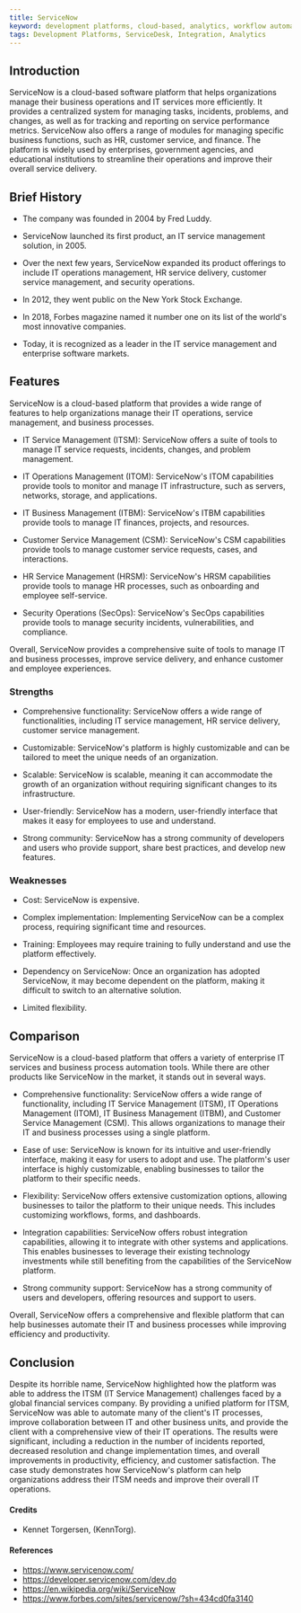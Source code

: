 ```yaml
---
title: ServiceNow
keyword: development platforms, cloud-based, analytics, workflow automation, integrations, mobile-application, security
tags: Development Platforms, ServiceDesk, Integration, Analytics
---
```


## Introduction

ServiceNow is a cloud-based software platform that helps organizations manage their business operations and IT services more efficiently. It provides a centralized system for managing tasks, incidents, problems, and changes, as well as for tracking and reporting on service performance metrics. ServiceNow also offers a range of modules for managing specific business functions, such as HR, customer service, and finance. The platform is widely used by enterprises, government agencies, and educational institutions to streamline their operations and improve their overall service delivery.

## Brief History

- The company was founded in 2004 by Fred Luddy.

- ServiceNow launched its first product, an IT service management solution, in 2005.

- Over the next few years, ServiceNow expanded its product offerings to include IT operations management, HR service delivery, customer service management, and security operations.

- In 2012, they went public on the New York Stock Exchange.

- In 2018, Forbes magazine named it number one on its list of the world's most innovative companies.

- Today, it is recognized as a leader in the IT service management and enterprise software markets.

## Features

ServiceNow is a cloud-based platform that provides a wide range of features to help organizations manage their IT operations, service management, and business processes.

- IT Service Management (ITSM): ServiceNow offers a suite of tools to manage IT service requests, incidents, changes, and problem management.

- IT Operations Management (ITOM): ServiceNow's ITOM capabilities provide tools to monitor and manage IT infrastructure, such as servers, networks, storage, and applications.

- IT Business Management (ITBM): ServiceNow's ITBM capabilities provide tools to manage IT finances, projects, and resources.

- Customer Service Management (CSM): ServiceNow's CSM capabilities provide tools to manage customer service requests, cases, and interactions.

- HR Service Management (HRSM): ServiceNow's HRSM capabilities provide tools to manage HR processes, such as onboarding and employee self-service.

- Security Operations (SecOps): ServiceNow's SecOps capabilities provide tools to manage security incidents, vulnerabilities, and compliance.

Overall, ServiceNow provides a comprehensive suite of tools to manage IT and business processes, improve service delivery, and enhance customer and employee experiences.

### Strengths

- Comprehensive functionality: ServiceNow offers a wide range of functionalities, including IT service management, HR service delivery, customer service management.

- Customizable: ServiceNow's platform is highly customizable and can be tailored to meet the unique needs of an organization.

- Scalable: ServiceNow is scalable, meaning it can accommodate the growth of an organization without requiring significant changes to its infrastructure.

- User-friendly: ServiceNow has a modern, user-friendly interface that makes it easy for employees to use and understand.

- Strong community: ServiceNow has a strong community of developers and users who provide support, share best practices, and develop new features.

### Weaknesses

- Cost: ServiceNow is expensive.

- Complex implementation: Implementing ServiceNow can be a complex process, requiring significant time and resources.

- Training: Employees may require training to fully understand and use the platform effectively.

- Dependency on ServiceNow: Once an organization has adopted ServiceNow, it may become dependent on the platform, making it difficult to switch to an alternative solution.

- Limited flexibility.

## Comparison

ServiceNow is a cloud-based platform that offers a variety of enterprise IT services and business process automation tools. While there are other products like ServiceNow in the market, it stands out in several ways.

- Comprehensive functionality: ServiceNow offers a wide range of functionality, including IT Service Management (ITSM), IT Operations Management (ITOM), IT Business Management (ITBM), and Customer Service Management (CSM). This allows organizations to manage their IT and business processes using a single platform.

- Ease of use: ServiceNow is known for its intuitive and user-friendly interface, making it easy for users to adopt and use. The platform's user interface is highly customizable, enabling businesses to tailor the platform to their specific needs.

- Flexibility: ServiceNow offers extensive customization options, allowing businesses to tailor the platform to their unique needs. This includes customizing workflows, forms, and dashboards.

- Integration capabilities: ServiceNow offers robust integration capabilities, allowing it to integrate with other systems and applications. This enables businesses to leverage their existing technology investments while still benefiting from the capabilities of the ServiceNow platform.

- Strong community support: ServiceNow has a strong community of users and developers, offering resources and support to users.

Overall, ServiceNow offers a comprehensive and flexible platform that can help businesses automate their IT and business processes while improving efficiency and productivity.

## Conclusion

Despite its horrible name, ServiceNow highlighted how the platform was able to address the ITSM (IT Service Management) challenges faced by a global financial services company. By providing a unified platform for ITSM, ServiceNow was able to automate many of the client's IT processes, improve collaboration between IT and other business units, and provide the client with a comprehensive view of their IT operations. The results were significant, including a reduction in the number of incidents reported, decreased resolution and change implementation times, and overall improvements in productivity, efficiency, and customer satisfaction. The case study demonstrates how ServiceNow's platform can help organizations address their ITSM needs and improve their overall IT operations.

#### Credits

- Kennet Torgersen, (KennTorg).

#### References

- https://www.servicenow.com/
- https://developer.servicenow.com/dev.do
- https://en.wikipedia.org/wiki/ServiceNow
- https://www.forbes.com/sites/servicenow/?sh=434cd0fa3140
